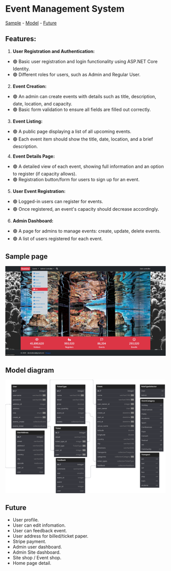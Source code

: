 # Event Management System
[Sample](Sample-page) - [Model](Model-diagram) - [Future](Future)
## Features:
1. **User Registration and Authentication:** 
  - 🟢 Basic user registration and login functionality using ASP.NET Core Identity.
  - 🟢 Different roles for users, such as Admin and Regular User.
2. **Event Creation:** 
  - 🟢 An admin can create events with details such as title, description, date, location, and capacity.
  - 🟢 Basic form validation to ensure all fields are filled out correctly.
3. **Event Listing:** 
  - 🟢 A public page displaying a list of all upcoming events.
  - 🟢 Each event item should show the title, date, location, and a brief description.
4. **Event Details Page:** 
  - 🟢 A detailed view of each event, showing full information and an option to register (if capacity allows).
  - 🟢 Registration button/form for users to sign up for an event.
5. **User Event Registration:** 
  - 🟢 Logged-in users can register for events.
  - 🟢 Once registered, an event's capacity should decrease accordingly.
6. **Admin Dashboard:** 
  - 🟢 A page for admins to manage events: create, update, delete events.
  - 🟢 A list of users registered for each event.

## Sample page
<img src="EventManagementSystem/wwwroot/imgs/interface_1.png" alt="Alt text" />

## Model diagram
![Alt text](EventManagementSystem/wwwroot/imgs/Mini%20Event%20(1).svg)

## Future
 - User profile.
 - User can edit infomation.
 - User can feedback event.
 - User address for billed/ticket paper. 
 - Stripe payment.
 - Admin user dashboard.
 - Admin Site dashboard.
 - Site shop / Event shop.
 - Home page detail.
<!-- <img src="EventManagementSystem/wwwroot/imgs/Event.png" alt="Alt text" /> --!>
